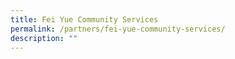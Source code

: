 ```yaml
---
title: Fei Yue Community Services
permalink: /partners/fei-yue-community-services/
description: ""
---
```

